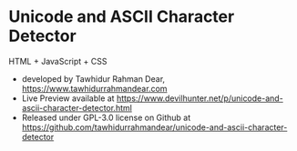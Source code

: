 # Unicode and ASCII Character Detector <br>
HTML + JavaScript + CSS <br>
* developed by Tawhidur Rahman Dear, https://www.tawhidurrahmandear.com <br>
* Live Preview available at https://www.devilhunter.net/p/unicode-and-ascii-character-detector.html <br>
* Released under GPL-3.0 license on Github at https://github.com/tawhidurrahmandear/unicode-and-ascii-character-detector 
